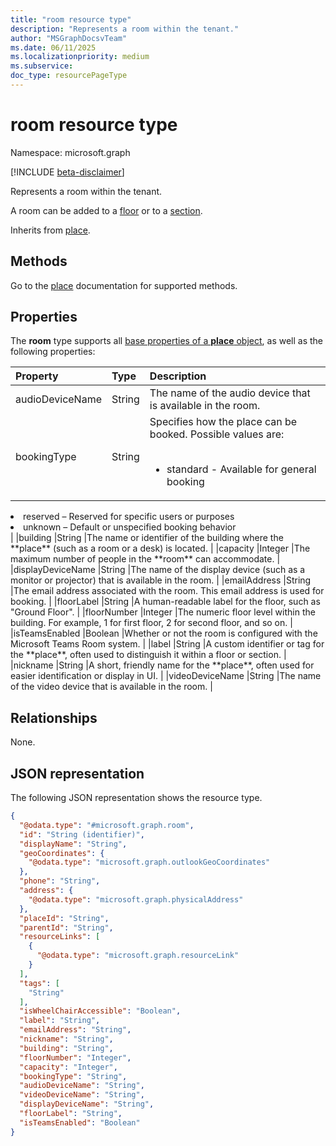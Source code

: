 ```yaml
---
title: "room resource type"
description: "Represents a room within the tenant."
author: "MSGraphDocsvTeam"
ms.date: 06/11/2025
ms.localizationpriority: medium
ms.subservice:
doc_type: resourcePageType
---
```


# room resource type

Namespace: microsoft.graph

[!INCLUDE [beta-disclaimer](../../includes/beta-disclaimer.md)]

Represents a room within the tenant.

A room can be added to a [floor](./floor.md) or to a [section](./section.md).

Inherits from [place](../resources/place.md).

## Methods

Go to the [place](./place.md) documentation for supported methods.

## Properties

The **room** type supports all [base properties of a **place** object](./place.md#base-properties), as well as the following properties:

|Property |Type |Description |
|:--|:--|:--|
|audioDeviceName |String |The name of the audio device that is available in the room. |
|bookingType |String |Specifies how the place can be booked. Possible values are: <br/><br/> <ul><li>standard - Available for general booking</li>
<li>reserved – Reserved for specific users or purposes</li>
<li>unknown – Default or unspecified booking behavior</li>
</ul> |
|building |String |The name or identifier of the building where the **place** (such as a room or a desk) is located. |
|capacity |Integer |The maximum number of people in the **room** can accommodate. |
|displayDeviceName |String |The name of the display device (such as a monitor or projector) that is available in the room. |
|emailAddress |String |The email address associated with the room. This email address is used for booking. |
|floorLabel |String |A human-readable label for the floor, such as "Ground Floor". |
|floorNumber |Integer |The numeric floor level within the building. For example, 1 for first floor, 2 for second floor, and so on. |
|isTeamsEnabled |Boolean |Whether or not the room is configured with the Microsoft Teams Room system. |
|label |String |A custom identifier or tag for the **place**, often used to distinguish it within a floor or section. |
|nickname |String |A short, friendly name for the **place**, often used for easier identification or display in UI. |
|videoDeviceName |String |The name of the video device that is available in the room. |

## Relationships
None.

## JSON representation
The following JSON representation shows the resource type.
<!-- {
  "blockType": "resource",
  "keyProperty": "id",
  "@odata.type": "microsoft.graph.room",
  "baseType": "microsoft.graph.place",
  "openType": false
}
-->
``` json
{
  "@odata.type": "#microsoft.graph.room",
  "id": "String (identifier)",
  "displayName": "String",
  "geoCoordinates": {
    "@odata.type": "microsoft.graph.outlookGeoCoordinates"
  },
  "phone": "String",
  "address": {
    "@odata.type": "microsoft.graph.physicalAddress"
  },
  "placeId": "String",
  "parentId": "String",
  "resourceLinks": [
    {
      "@odata.type": "microsoft.graph.resourceLink"
    }
  ],
  "tags": [
    "String"
  ],
  "isWheelChairAccessible": "Boolean",
  "label": "String",
  "emailAddress": "String",
  "nickname": "String",
  "building": "String",
  "floorNumber": "Integer",
  "capacity": "Integer",
  "bookingType": "String",
  "audioDeviceName": "String",
  "videoDeviceName": "String",
  "displayDeviceName": "String",
  "floorLabel": "String",
  "isTeamsEnabled": "Boolean"
}
```

